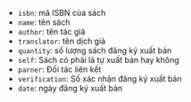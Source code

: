 - `isbn`: mã ISBN của sách
- `name`: tên sách
- `author`: tên tác giả
- `translator`: tên dịch giả
- `quantity`: số lượng sách đăng ký xuất bản
- `self`: Sách có phải là tự xuất bản hay không
- `parner`: Đối tác liên kết
- `verification`: Số xác nhận đăng ký xuất bản
- `date`: ngày đăng ký xuất bản
